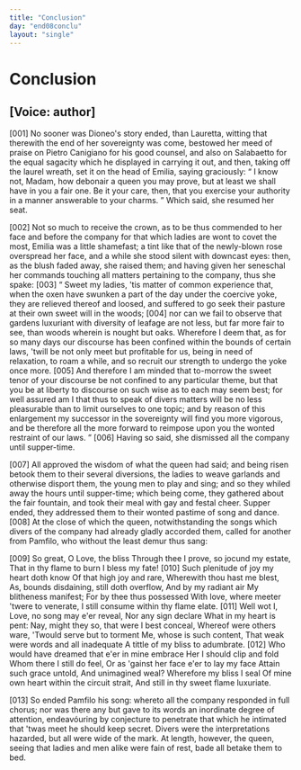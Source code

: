 ```yaml
---
title: "Conclusion"
day: "end08conclu"
layout: "single"
---
```

<div id="d08conclu" type="conclusion" who="author">
 <h1>
  Conclusion
 </h1>
 <p>
  <h2>
   [Voice: author]
  </h2>
 </p>
 <p>
  <a name="p08970001">
   [001]
  </a>
  No sooner was Dioneo's story ended, than Lauretta, witting
 that therewith the end of her sovereignty was come, bestowed her
 meed of praise on Pietro Canigiano for his good counsel, and also on
 Salabaetto for the equal sagacity which he displayed in carrying it
 out, and then, taking off the laurel wreath, set it on the head of
 Emilia, saying graciously:
  <q direct="unspecified">
   I know not, Madam, how debonair
 a queen you may prove, but at least we shall have in you a fair
 one. Be it your care, then, that you exercise your authority in a
 manner answerable to your charms.
  </q>
  Which said, she resumed
 her seat.
 </p>
 <p>
  <a name="p08970002">
   [002]
  </a>
  Not so much to receive the crown, as to be thus commended to
 her face and before the company for that which ladies are wont to
 covet the most, Emilia was a little shamefast; a tint like that of the
 newly-blown rose overspread her face, and a while she stood silent
 with downcast eyes: then, as the blush faded away, she raised them;
 and having given her seneschal her commands touching all matters
 pertaining to the company, thus she spake:
  <a name="p08970003">
   [003]
  </a>
  <q direct="unspecified">
   Sweet my ladies, 'tis
 matter of common experience that, when the oxen have swunken a
 part of the day under the coercive yoke, they are relieved thereof and
 loosed, and suffered to go seek their pasture at their own sweet will
   in the woods;
   <a name="p08970004">
    [004]
   </a>
   nor can we fail to observe that gardens luxuriant with
 diversity of leafage are not less, but far more fair to see, than woods
 wherein is nought but oaks. Wherefore I deem that, as for so many
 days our discourse has been confined within the bounds of certain
 laws, 'twill be not only meet but profitable for us, being in need of
 relaxation, to roam a while, and so recruit our strength to undergo
 the yoke once more.
   <a name="p08970005">
    [005]
   </a>
   And therefore I am minded that to-morrow
 the sweet tenor of your discourse be not confined to any particular
 theme, but that you be at liberty to discourse on such wise as to each
 may seem best; for well assured am I that thus to speak of divers
 matters will be no less pleasurable than to limit ourselves to one topic;
 and by reason of this enlargement my successor in the sovereignty
 will find you more vigorous, and be therefore all the more forward
 to reimpose upon you the wonted restraint of our laws.
  </q>
  <a name="p08970006">
   [006]
  </a>
  Having so
 said, she dismissed all the company until supper-time.
 </p>
 <p>
  <a name="p08970007">
   [007]
  </a>
  All approved the wisdom of what the queen had said; and being
 risen betook them to their several diversions, the ladies to weave
 garlands and otherwise disport them, the young men to play and sing;
 and so they whiled away the hours until supper-time; which being
 come, they gathered about the fair fountain, and took their meal with
 gay and festal cheer. Supper ended, they addressed them to their
 wonted pastime of song and dance.
  <a name="p08970008">
   [008]
  </a>
  At the close of which the queen,
 notwithstanding the songs which divers of the company had already
 gladly accorded them, called for another from Pamfilo, who without
 the least demur thus sang:
 </p>
 <div3 type="song" who="panfilo">
  <lg>
   <a name="p08970009">
    [009]
   </a>
   <l>
    So great, O Love, the bliss
   </l>
   <l>
    Through thee I prove, so jocund my estate,
   </l>
   <l>
    That in thy flame to burn I bless my fate!
   </l>
  </lg>
  <lg>
   <a name="p08970010">
    [010]
   </a>
   <l>
    Such plenitude of joy my heart doth know
   </l>
   <l>
    Of that high joy and rare,
   </l>
   <l>
    Wherewith thou hast me blest,
   </l>
   <l>
    As, bounds disdaining, still doth overflow,
   </l>
   <l>
    And by my radiant air
   </l>
   <l>
    My blitheness manifest;
   </l>
   <l>
    For by thee thus possessed
   </l>
   <l>
    With love, where meeter 'twere to venerate,
   </l>
   <l>
    I still consume within thy flame elate.
   </l>
  </lg>
  <lg>
   <a name="p08970011">
    [011]
   </a>
   <l>
    Well wot I, Love, no song may e'er reveal,
   </l>
   <l>
    Nor any sign declare
   </l>
   <l>
    What in my heart is pent:
   </l>
   <l>
    Nay, might they so, that were I best conceal,
   </l>
   <l>
    Whereof were others ware,
   </l>
   <l>
    'Twould serve but to torment
   </l>
   <l>
    Me, whose is such content,
   </l>
   <l>
    That weak were words and all inadequate
   </l>
   <l>
    A tittle of my bliss to adumbrate.
   </l>
  </lg>
  <lg>
   <a name="p08970012">
    [012]
   </a>
   <l>
    Who would have dreamed that e'er in mine embrace
   </l>
   <l>
    Her I should clip and fold
   </l>
   <l>
    Whom there I still do feel,
   </l>
   <l>
    Or as 'gainst her face e'er to lay my face
   </l>
   <l>
    Attain such grace untold,
   </l>
   <l>
    And unimagined weal?
   </l>
   <l>
    Wherefore my bliss I seal
   </l>
   <l>
    Of mine own heart within the circuit strait,
   </l>
   <l>
    And still in thy sweet flame luxuriate.
   </l>
  </lg>
 </div3>
 <p>
  <a name="p08970013">
   [013]
  </a>
  So ended Pamfilo his song: whereto all the company responded
 in full chorus; nor was there any but gave to its words an inordinate
 degree of attention, endeav&oacute;uring by conjecture to penetrate that
 which he intimated that 'twas meet he should keep secret. Divers
 were the interpretations hazarded, but all were wide of the mark.
 At length, however, the queen, seeing that ladies and men alike were
 fain of rest, bade all betake them to bed.
 </p>
</div>